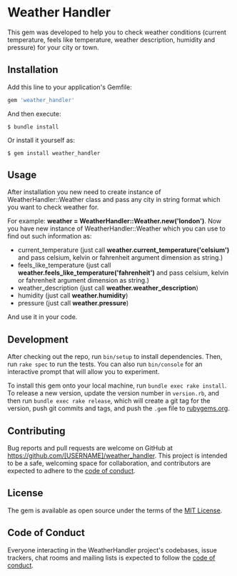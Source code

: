 # Weather Handler
This gem was developed to help you to check weather conditions (current temperature, feels like temperature, weather description, humidity and pressure) for your city or town.

## Installation

Add this line to your application's Gemfile:

```ruby
gem 'weather_handler'
```

And then execute:

    $ bundle install

Or install it yourself as:

    $ gem install weather_handler

## Usage

After installation you new need to create instance of WeatherHandler::Weather class and pass any city in string format which you want to check weather for.

For example: **weather = WeatherHandler::Weather.new('london')**. Now you have new instance of WeatherHandler::Weather which you can use to find out such information as:

* current_temperature (just call **weather.current_temperature('celsium')** and pass celsium, kelvin or fahrenheit argument dimension as string.)
* feels_like_temperature (just call **weather.feels_like_temperature('fahrenheit')** and pass celsium, kelvin or fahrenheit argument dimension as string.)
* weather_description (just call **weather.weather_description**)
* humidity (just call **weather.humidity**)
* pressure (just call **weather.pressure**)

And use it in your code. 

## Development

After checking out the repo, run `bin/setup` to install dependencies. Then, run `rake spec` to run the tests. You can also run `bin/console` for an interactive prompt that will allow you to experiment.

To install this gem onto your local machine, run `bundle exec rake install`. To release a new version, update the version number in `version.rb`, and then run `bundle exec rake release`, which will create a git tag for the version, push git commits and tags, and push the `.gem` file to [rubygems.org](https://rubygems.org).

## Contributing

Bug reports and pull requests are welcome on GitHub at https://github.com/[USERNAME]/weather_handler. This project is intended to be a safe, welcoming space for collaboration, and contributors are expected to adhere to the [code of conduct](https://github.com/[USERNAME]/weather_handler/blob/master/CODE_OF_CONDUCT.md).


## License

The gem is available as open source under the terms of the [MIT License](https://opensource.org/licenses/MIT).

## Code of Conduct

Everyone interacting in the WeatherHandler project's codebases, issue trackers, chat rooms and mailing lists is expected to follow the [code of conduct](https://github.com/[USERNAME]/weather_handler/blob/master/CODE_OF_CONDUCT.md).
